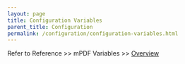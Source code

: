 ```yaml
---
layout: page
title: Configuration Variables
parent_title: Configuration
permalink: /configuration/configuration-variables.html
---
```


<div id="bpmbook" class="bpmbook" style="direction:ltr;">
<div class="topic_user_field">
<div id="U0">
<p>Refer to Reference &gt;&gt; mPDF Variables &gt;&gt; <a href="{{ "/reference/mpdf-variables/overview.html" | prepend: site.baseurl }}">Overview</a></p>
<p>&nbsp;</p>
</div>
</div>

